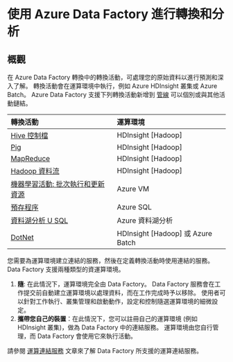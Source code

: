 <properties 
    pageTitle="資料轉換活動 | Microsoft Azure" 
    description="了解使用 Azure Data Factory 服務轉換和分析資料的方法。" 
    services="data-factory" 
    documentationCenter="" 
    authors="spelluru" 
    manager="jhubbard" 
    editor="monicar"/>

<tags 
    ms.service="data-factory" 
    ms.workload="data-services" 
    ms.tgt_pltfrm="na" 
    ms.devlang="na" 
    ms.topic="article" 
    ms.date="11/04/2015" 
    ms.author="spelluru"/>


# 使用 Azure Data Factory 進行轉換和分析

## 概觀

在 Azure Data Factory 轉換中的轉換活動，可處理您的原始資料以進行預測和深入了解。 轉換活動會在運算環境中執行，例如 Azure HDInsight 叢集或 Azure Batch。 Azure Data Factory 支援下列轉換活動新增到 [管線](data-factory-create-pipelines.md) 可以個別或與其他活動鏈結。


 轉換活動| 運算環境
:----------------------- | :--------------------
 [Hive 控制檔](data-factory-hive-activity.md)| HDInsight [Hadoop]
 [Pig](data-factory-pig-activity.md)| HDInsight [Hadoop]
 [MapReduce](data-factory-map-reduce.md)| HDInsight [Hadoop]
 [Hadoop 資料流](data-factory-hadoop-streaming-activity.md)| HDInsight [Hadoop]
 [機器學習活動: 批次執行和更新資源](data-factory-azure-ml-batch-execution-activity.md)| Azure VM
 [預存程序](data-factory-stored-proc-activity.md)| Azure SQL|
 [資料湖分析 U SQL](data-factory-usql-activity.md)| Azure 資料湖分析
 [DotNet](data-factory-use-custom-activities.md)| HDInsight [Hadoop] 或 Azure Batch


您需要為運算環境建立連結的服務，然後在定義轉換活動時使用連結的服務。 Data Factory 支援兩種類型的資運算環境。

1. **隨**: 在此情況下，運算環境完全由 Data Factory。 Data Factory 服務會在工作提交前自動建立運算環境以處理資料，而在工作完成時予以移除。 使用者可以針對工作執行、叢集管理和啟動動作，設定和控制隨選運算環境的細微設定。
2. **攜帶您自己的裝置**：在此情況下，您可以註冊自己的運算環境 (例如 HDInsight 叢集)，做為 Data Factory 中的連結服務。 運算環境由您自行管理，而 Data Factory 會使用它來執行活動。

請參閱 [運算連結服務](data-factory-compute-linked-services.md) 文章來了解 Data Factory 所支援的運算連結服務。






